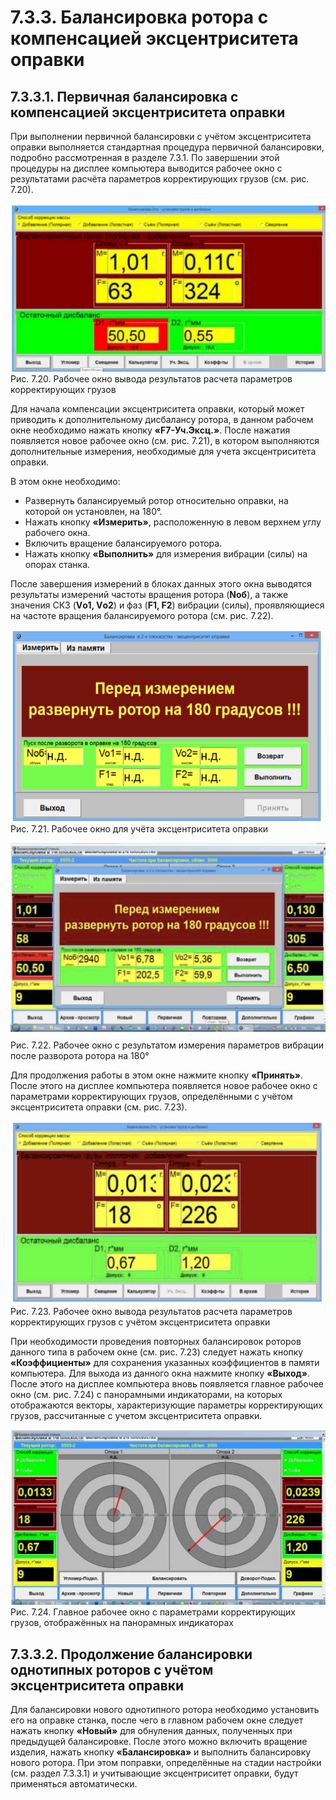 # 7.3.3. Балансировка ротора с компенсацией эксцентриситета оправки

## 7.3.3.1. Первичная балансировка с компенсацией эксцентриситета оправки

При выполнении первичной балансировки с учётом эксцентриситета оправки выполняется стандартная процедура первичной балансировки, подробно рассмотренная в разделе 7.3.1. По завершении этой процедуры на дисплее компьютера выводится рабочее окно с результатами расчёта параметров корректирующих грузов (см. рис. 7.20).

![](_page_35_Picture_4.jpeg)
Рис. 7.20. Рабочее окно вывода результатов расчета параметров корректирующих грузов

Для начала компенсации эксцентриситета оправки, который может приводить к дополнительному дисбалансу ротора, в данном рабочем окне необходимо нажать кнопку **«F7-Уч.Эксц.»**. После нажатия появляется новое рабочее окно (см. рис. 7.21), в котором выполняются дополнительные измерения, необходимые для учета эксцентриситета оправки.

В этом окне необходимо:
- Развернуть балансируемый ротор относительно оправки, на которой он установлен, на 180°.
- Нажать кнопку **«Измерить»**, расположенную в левом верхнем углу рабочего окна.
- Включить вращение балансируемого ротора.
- Нажать кнопку **«Выполнить»** для измерения вибрации (силы) на опорах станка.

После завершения измерений в блоках данных этого окна выводятся результаты измерений частоты вращения ротора (**Nоб**), а также значения СКЗ (**Vо1, Vо2**) и фаз (**F1, F2**) вибрации (силы), проявляющиеся на частоте вращения балансируемого ротора (см. рис. 7.22).

![](image-15.png)
Рис. 7.21. Рабочее окно для учёта эксцентриситета оправки

![](image-16.png)
Рис. 7.22. Рабочее окно с результатом измерения параметров вибрации после разворота ротора на 180°

Для продолжения работы в этом окне нажмите кнопку **«Принять»**. После этого на дисплее компьютера появляется новое рабочее окно с параметрами корректирующих грузов, определёнными с учётом эксцентриситета оправки (см. рис. 7.23).

![](image-17.png)
Рис. 7.23. Рабочее окно вывода результатов расчета параметров корректирующих грузов с учётом эксцентриситета оправки

При необходимости проведения повторных балансировок роторов данного типа в рабочем окне (см. рис. 7.23) следует нажать кнопку **«Коэффициенты»** для сохранения указанных коэффициентов в памяти компьютера. Для выхода из данного окна нажмите кнопку **«Выход»**. После этого на дисплее компьютера вновь появляется главное рабочее окно (см. рис. 7.24) с панорамными индикаторами, на которых отображаются векторы, характеризующие параметры корректирующих грузов, рассчитанные с учетом эксцентриситета оправки.

![](_page_37_Figure_5.jpeg)
Рис. 7.24. Главное рабочее окно с параметрами корректирующих грузов, отображённых на панорамных индикаторах

## 7.3.3.2. Продолжение балансировки однотипных роторов с учётом эксцентриситета оправки

Для балансировки нового однотипного ротора необходимо установить его на оправке станка, после чего в главном рабочем окне следует нажать кнопку **«Новый»** для обнуления данных, полученных при предыдущей балансировке. После этого можно включить вращение изделия, нажать кнопку **«Балансировка»** и выполнить балансировку нового ротора. При этом поправки, определённые на стадии настройки (см. раздел 7.3.3.1) и учитывающие эксцентриситет оправки, будут применяться автоматически.